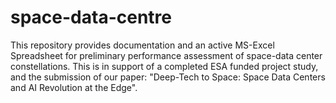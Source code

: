 # space-data-centre
This repository provides documentation and an active MS-Excel Spreadsheet for preliminary performance assessment of space-data center constellations. This is in support of a completed ESA funded project study, and the submission of our paper: "Deep-Tech to Space: Space Data Centers and AI Revolution at the Edge".
